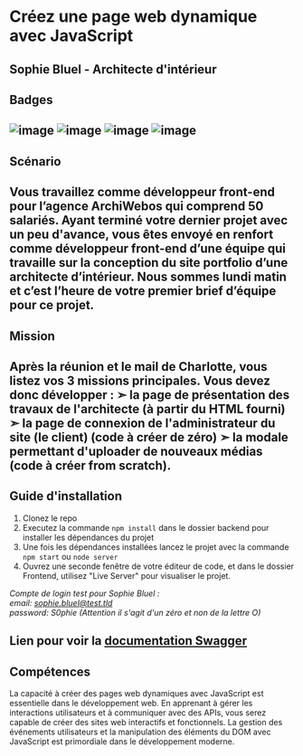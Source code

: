 # Créez une page web dynamique avec JavaScript
Sophie Bluel - Architecte d'intérieur
--
## Badges
![image](https://img.shields.io/badge/HTML5-E34F26?style=for-the-badge&logo=html5&logoColor=white)
![image](https://img.shields.io/badge/CSS3-1572B6?style=for-the-badge&logo=css3&logoColor=white)
![image](https://img.shields.io/badge/JavaScript-323330?style=for-the-badge&logo=javascript&logoColor=F7DF1E)
![image](https://img.shields.io/badge/Node.js-339933?style=for-the-badge&logo=nodedotjs&logoColor=white)
--
## Scénario  

Vous travaillez comme développeur front-end pour l’agence ArchiWebos qui comprend 50 salariés.
Ayant terminé votre dernier projet avec un peu d'avance, vous êtes envoyé en renfort comme développeur front-end d’une équipe qui travaille sur la conception du site portfolio d’une architecte d’intérieur.
Nous sommes lundi matin et c’est l’heure de votre premier brief d’équipe pour ce projet.
-- 
## Mission  

 Après la réunion et le mail de Charlotte, vous listez vos 3 missions principales. Vous devez donc développer :
➣ la page de présentation des travaux de l'architecte (à partir du HTML fourni)
➣ la page de connexion de l'administrateur du site (le client) (code à créer de zéro)
➣ la modale permettant d'uploader de nouveaux médias (code à créer from scratch).
  --
## Guide d'installation  
1. Clonez le repo  
2. Executez la commande `npm install` dans le dossier backend pour installer les dépendances du projet  
3. Une fois les dépendances installées lancez le projet avec la commande `npm start` ou `node server`
4. Ouvrez une seconde fenêtre de votre éditeur de code, et dans le dossier Frontend, utilisez "Live Server" pour visualiser le projet.
   
*Compte de login test pour Sophie Bluel :*  
*email: sophie.bluel@test.tld*  
*password: S0phie (Attention il s'agit d'un zéro et non de la lettre O)*

Lien pour voir la [documentation Swagger](http://localhost:5678/api-docs/) 
--
## Compétences  
La capacité à créer des pages web dynamiques avec JavaScript est essentielle dans le développement web. 
En apprenant à gérer les interactions utilisateurs et à communiquer avec des APIs, vous serez capable de créer des sites web interactifs et fonctionnels. 
La gestion des événements utilisateurs et la manipulation des éléments du DOM avec JavaScript est primordiale dans le développement moderne.